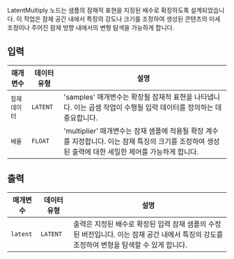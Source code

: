 
LatentMultiply 노드는 샘플의 잠재적 표현을 지정된 배수로 확장하도록 설계되었습니다. 이 작업은 잠재 공간 내에서 특징의 강도나 크기를 조정하여 생성된 콘텐츠의 미세 조정이나 주어진 잠재 방향 내에서의 변형 탐색을 가능하게 합니다.

## 입력

| 매개변수     | 데이터 유형 | 설명                                                                                                                                                  |
| ------------ | ----------- | ----------------------------------------------------------------------------------------------------------------------------------------------------- |
| `잠재 데이터`    | `LATENT`    | 'samples' 매개변수는 확장될 잠재적 표현을 나타냅니다. 이는 곱셈 작업이 수행될 입력 데이터를 정의하는 데 중요합니다.                                   |
| `배율` | `FLOAT`     | 'multiplier' 매개변수는 잠재 샘플에 적용될 확장 계수를 지정합니다. 이는 잠재 특징의 크기를 조정하여 생성된 출력에 대한 세밀한 제어를 가능하게 합니다. |

## 출력

| 매개변수 | 데이터 유형 | 설명                                                                                                                                       |
| -------- | ----------- | ------------------------------------------------------------------------------------------------------------------------------------------ |
| `latent` | `LATENT`    | 출력은 지정된 배수로 확장된 입력 잠재 샘플의 수정된 버전입니다. 이는 잠재 공간 내에서 특징의 강도를 조정하여 변형을 탐색할 수 있게 합니다. |
